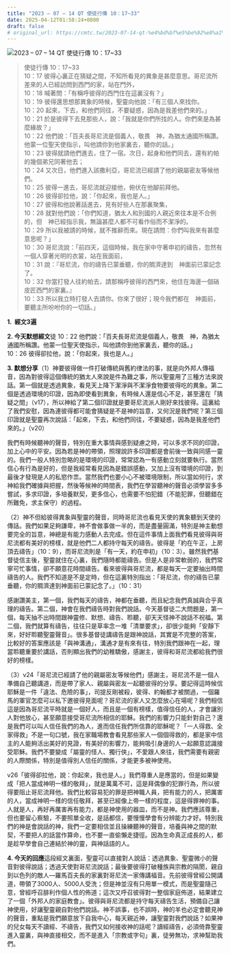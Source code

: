 ```yaml
---
title: "2023 – 07 – 14 QT 使徒行傳 10：17~33"
date: 2025-04-12T01:58:24+0800
draft: false
# original_url: https://cmtc.tw/2023-07-14-qt-%e4%bd%bf%e5%be%92%e8%a1%8c%e5%82%b3-10%ef%bc%9a1733
---
```


![2023 – 07 – 14 QT  使徒行傳 10：17~33](/images/qt.jpg  "2023 – 07 – 14 QT  使徒行傳 10：17~33")

> 使徒行傳 10：17~33  
> 10：17 彼得心裏正在猜疑之間，不知所看見的異象是甚麼意思。哥尼流所差來的人已經訪問到西門的家，站在門外，  
> 10：18 喊著問：「有稱呼彼得的西門住在這裏沒有？」  
> 10：19 彼得還思想那異象的時候，聖靈向他說：「有三個人來找你。  
> 10：20 起來，下去，和他們同往，不要疑惑，因為是我差他們來的。」  
> 10：21 於是彼得下去見那些人，說：「我就是你們所找的人。你們來是為甚麼緣故？」  
> 10：22 他們說：「百夫長哥尼流是個義人，敬畏　神，為猶太通國所稱讚。他蒙一位聖天使指示，叫他請你到他家裏去，聽你的話。」  
> 10：23 彼得就請他們進去，住了一宿。次日，起身和他們同去，還有約帕的幾個弟兄同著他去；  
> 10：24 又次日，他們進入該撒利亞，哥尼流已經請了他的親屬密友等候他們。  
> 10：25 彼得一進去，哥尼流就迎接他，俯伏在他腳前拜他。  
> 10：26 彼得卻拉他，說：「你起來，我也是人。」  
> 10：27 彼得和他說著話進去，見有好些人在那裏聚集，  
> 10：28 就對他們說：「你們知道，猶太人和別國的人親近來往本是不合例的，但　神已經指示我，無論甚麼人都不可看作俗而不潔淨的。  
> 10：29 所以我被請的時候，就不推辭而來。現在請問：你們叫我來有甚麼意思呢？」  
> 10：30 哥尼流說：「前四天，這個時候，我在家中守著申初的禱告，忽然有一個人穿著光明的衣裳，站在我面前，  
> 10：31 說：『哥尼流，你的禱告已蒙垂聽，你的賙濟達到　神面前已蒙記念了。  
> 10：32 你當打發人往約帕去，請那稱呼彼得的西門來，他住在海邊一個硝皮匠西門的家裏。』  
> 10：33 所以我立時打發人去請你。你來了很好；現今我們都在　神面前，要聽主所吩咐你的一切話。」

**1.  經文3遍**

**2. 今天默想經文**徒 10：22 他們說：「百夫長哥尼流是個義人，敬畏　神，為猶太通國所稱讚。他蒙一位聖天使指示，叫他請你到他家裏去，聽你的話。」  
10：26 彼得卻拉他，說：「你起來，我也是人。」

**3. 默想分享**（1）神要彼得做一件打破傳統與舊約律法的事，就是向外邦人傳福音，因為對彼得這個傳統的猶太人來說是件為難之事，所以聖靈用了三種方法來說話。第一個就是透過異象，看見天上降下潔淨與不潔淨食物要彼得吃的異象。第二個是透過環境的印證，因為即使看到異象，有時候人還是信心不足，甚至還在「猜疑之間」（v17），所以神給了第二個印證就是要哥尼流派人剛好來找彼得。這裏給了我們安慰，因為連彼得都可能會猜疑是不是神的旨意，又何況是我們呢？第三個印證就是聖靈再次說話：「起來，下去，和他們同往，不要疑惑，因為是我差他們來的。」（v20）

我們有時候聽神的聲音，特別在重大事情與感到疑慮之時，可以多求不同的印證，加上心中的平安。因為若是神的帶領，照理說許多印證都是會前後一致與同感一靈的。我們一般人特別忽略的是環境的印證，常常認為一有感動立刻就要執行。當然信心有行為是好的，但是我經常看見因為是錯誤感動，又加上沒有環境的印證，到最後才發現是人的私慾作祟。當然我們也要小心不被環境限制，所以當如何行，求神給我們確據與把握，然後等候神的時間表，我們在學習聽神的聲音必須學習多多嘗試，多求印證，多培養默契，更多信心，也需要不怕犯錯（不能犯罪，但聽錯在所難免，求主保守）的過程。

（2）神不但給彼得異象與聖靈的聲音，同時哥尼流也看見天使的異象聽到天使的傳話。我們如果足夠謙卑，神不會做事做一半的，而是盡量圓滿，特別是神主動想要完全的旨意，神總是有能力感動人去完成。但在這件事情上面我們看見彼得與哥尼流都有美好的榜樣，就是他們二人都持守每天的禱告。彼得是「約在午正，上房頂去禱告」（10：9），而哥尼流則是「有一天，約在申初」（10：3）。雖然我們基督徒信主後，聖靈就住在心裏，我們隨時都能禱告。但是人是非常軟弱的，我們常寧可忙事情，卻不願意花時間禱告。看來彼得與哥尼流，都是每天一定要抽出時間禱告的人。我們不知道是不是定時，但在這裏特別指出：「哥尼流，你的禱告已蒙垂聽，你的賙濟達到神面前已蒙記念了。」（10：31）

感謝讚美主，第一個，我們每天的禱告，神都在垂聽，而且紀念我們真誠與合乎真理的禱告。第二個，神會在我們禱告時對我們說話。今天基督徒二大問題是，第一個，每天抽不出時間跟神靈修、默想、禱告、聆聽，卻天天怪神不說話不祝福。第二個，我們就算有禱告，往往只是草率念一堆「清單要求」，卻很少能夠「安靜下來，好好聆聽聖靈聲音」。很多基督徒講禱告是跟神說話，其實是不完整的答案，比較好的答案應該是「與神溝通」，溝通才是有來有往，特別我們跟神在一起，理當聆聽重要於講話，否則顯出我們的幼稚驕傲，感謝主，彼得和哥尼流都給我們很好的榜樣。

（3）v24「哥尼流已經請了他的親屬密友等候他們」感謝主，哥尼流不是一個人準備自己聽講道，而是帶了家人、親屬與密友一起聽彼得的分享。要記得這時候信耶穌是一件「違法、危險的事」，司提反剛被殺，彼得、約翰都才被關過，一個羅馬的軍官怎麼可以私下邀彼得見面呢？哥尼流的家人又怎麼放心在場呢？我們相信這是因為哥尼流平時就是一個好人，而且是一個有榜樣，值得信任的人，才會讓別人對他放心，甚至願意接受哥尼流所相信的耶穌。我們的影響力只能針對自己？還是我們可以叫人信任我們的為人，進而信任我們所信靠的耶穌呢？「一人得救、全家得救」不是一句口號，我在家職場教會看見那些家人一個個得救的，都是家中信主的人能夠活出美好的見證，有美好的影響力，能夠吸引身邊的人一起願意認識接受耶穌。我們不要變成「屬靈的怪人、獨行俠」，不愛跟人來往，我們需要有親密的人際關係，特別是值得別人信任的關係，才能更多被神使用。

v26「彼得卻拉他，說：你起來，我也是人。」我們尊重人是應當的，但是如果變成「把人當成神明一樣的敬拜」，就是萬萬不可，這是拜偶像的犯罪行為，所以彼得要阻止哥尼流拜他。我們比較容易犯的罪是把神職人員，把有能力的人，把厲害的人，當成神明一樣的信任敬拜，甚至已經像上帝一樣的程度，這是得罪神的事。人就是人，再好再厲害再有能力，都是神使用的器皿，而不是神。我們應該尊重，但也要留心察驗，不要照單全收，是話都信，要慢慢學會有分辨能力才好。特別我們的神是會說話的神，我們一定要相信並且操練聽神的聲音，培養與神之間的默契，不要把人的話當作算命，也不要一直偷懶走捷徑。因為生命真正成長的人，都是趁早學會自己連結於神的靈，與神話語的人。

**4. 今天的回應**這段經文裏面，聖靈可以直接對人說話：透過異象、聖靈微小的聲音對彼得說話；透過天使對哥尼流說話；最後要彼得打破種族與宗教的隔閡，親自到以色列的敵人—羅馬百夫長的家裏對哥尼流一家傳講福音。先前彼得曾經公開講道，帶領了3000人、5000人受洗；但是神並沒有只用單一模式，而是聖靈隨己意，曾經呼召腓利作個人性的佈道；這次又呼召彼得對一整個家庭佈道，結果建立了一個「外邦人的家庭教會」。彼得與哥尼流都是持守每天禱告生活，預備自己讓神使用，好讓聖靈親自對他們說話。神不誤事，也不誤時，神的羊也必定會聽見神的聲音，重點是我們願意放下自我中心，每天親近神，讓聖靈對我們說話？如果神的兒女每天不讀經、不禱告，我們又如何接收神的話呢？讀經禱告，必須倚靠聖靈進入靈裏，與神直接相交，而不是進入「宗教或字句」裏，徒勞無功，求神幫助我們。